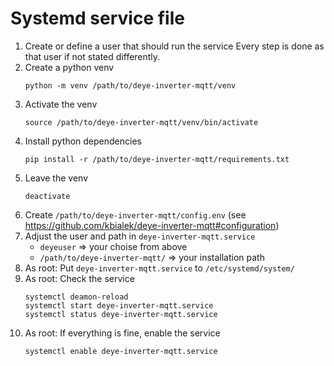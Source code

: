 # Systemd service file

1. Create or define a user that should run the service
   Every step is done as that user if not stated differently.
1. Create a python venv
   ```
   python -m venv /path/to/deye-inverter-mqtt/venv
   ```
1. Activate the venv
   ```
   source /path/to/deye-inverter-mqtt/venv/bin/activate
   ```
1. Install python dependencies
    ```
    pip install -r /path/to/deye-inverter-mqtt/requirements.txt
    ```
1. Leave the venv
    ```
    deactivate
    ```
1. Create `/path/to/deye-inverter-mqtt/config.env` (see https://github.com/kbialek/deye-inverter-mqtt#configuration)
1. Adjust the user and path in `deye-inverter-mqtt.service`
   - `deyeuser` => your choise from above
   -  `/path/to/deye-inverter-mqtt/` => your installation path
1. As root: Put `deye-inverter-mqtt.service` to `/etc/systemd/system/`
1. As root: Check the service
   ```
   systemctl deamon-reload
   systemctl start deye-inverter-mqtt.service
   systemctl status deye-inverter-mqtt.service
   ```
1. As root: If everything is fine, enable the service
   ```
   systemctl enable deye-inverter-mqtt.service
   ```
